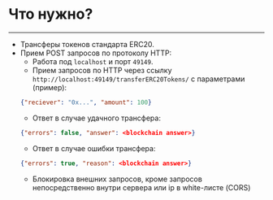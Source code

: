 # Что нужно?
----
- Трансферы токенов стандарта ERC20.
- Прием POST запросов по протоколу HTTP:
  - Работа под `localhost` и порт `49149`. 
  - Прием запросов по HTTP через ссылку `http://localhost:49149/transferERC20Tokens/` с параметрами (пример):
  ```json
  {"reciever": "0x...", "amount": 100}
  ```
  - Ответ в случае удачного трансфера: 
  ```json
  {"errors": false, "answer": <blockchain answer>}
  ```
  - Ответ в случае ошибки трансфера: 
  ```json
  {"errors": true, "reason": <blockchain answer>}
  ```
  - Блокировка внешних запросов, кроме запросов непосредственно внутри сервера или ip в white-листе (CORS)
